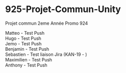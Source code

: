 # 925-Projet-Commun-Unity
Projet commun 2eme Année Promo 924

Matteo - Test Push  
Hugo - Test Push    
Jemo - Test Push      
Benjamin - Test Push    
Sebastien - Test liaison Jira (KAN-19 - )   
Maximilien - Test Push  
Anthony - Test Push 
